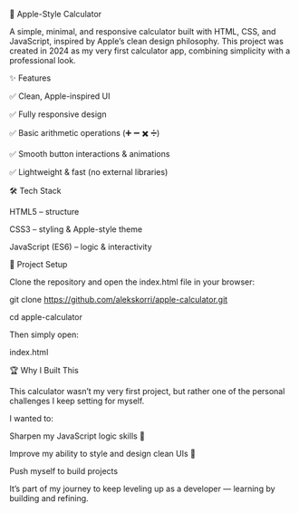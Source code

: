 🍏 Apple-Style Calculator

A simple, minimal, and responsive calculator built with HTML, CSS, and JavaScript, inspired by Apple’s clean design philosophy.
This project was created in 2024 as my very first calculator app, combining simplicity with a professional look.


✨ Features

✅ Clean, Apple-inspired UI

✅ Fully responsive design

✅ Basic arithmetic operations (➕ ➖ ✖️ ➗)

✅ Smooth button interactions & animations

✅ Lightweight & fast (no external libraries)


🛠️ Tech Stack

HTML5 – structure

CSS3 – styling & Apple-style theme

JavaScript (ES6) – logic & interactivity


📂 Project Setup

Clone the repository and open the index.html file in your browser:

git clone https://github.com/alekskorri/apple-calculator.git

cd apple-calculator

Then simply open:

index.html


🏆 Why I Built This

This calculator wasn’t my very first project, but rather one of the personal challenges I keep setting for myself.

I wanted to:

Sharpen my JavaScript logic skills 🧠

Improve my ability to style and design clean UIs 🎨

Push myself to build projects

It’s part of my journey to keep leveling up as a developer — learning by building and refining.

